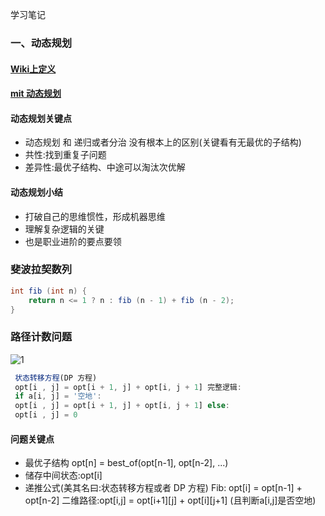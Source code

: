 学习笔记

### 一、动态规划

#### [Wiki上定义](https://en.wikipedia.org/wiki/Dynamic_programming)

#### [mit 动态规划](https://www.bilibili.com/video/av53233912?from=search&seid=2847395688604491997)

<!-- more -->

#### 动态规划关键点

- 动态规划 和 递归或者分治 没有根本上的区别(关键看有无最优的子结构)
- 共性:找到重复子问题
- 差异性:最优子结构、中途可以淘汰次优解

#### 动态规划小结

- 打破自己的思维惯性，形成机器思维
- 理解复杂逻辑的关键
- 也是职业进阶的要点要领

### 斐波拉契数列

```java
int fib (int n) {
    return n <= 1 ? n : fib (n - 1) + fib (n - 2);
}
```

### 路径计数问题

![1](http://picture.cqzhong.cn/dp_count_path.png)

```js
 状态转移方程(DP 方程)
 opt[i , j] = opt[i + 1, j] + opt[i, j + 1] 完整逻辑:
 if a[i, j] = '空地':
 opt[i , j] = opt[i + 1, j] + opt[i, j + 1] else:
 opt[i , j] = 0
```

#### 问题关键点

- 最优子结构 opt[n] = best_of(opt[n-1], opt[n-2], ...)
- 储存中间状态:opt[i]
- 递推公式(美其名曰:状态转移方程或者 DP 方程)
  Fib: opt[i] = opt[n-1] + opt[n-2]
  二维路径:opt[i,j] = opt[i+1][j] + opt[i][j+1] (且判断a[i,j]是否空地)
